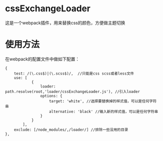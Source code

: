 # cssExchangeLoader
这是一个webpack插件，用来替换css的颜色，方便做主题切换

# 使用方法
在webpack的配置文件中做如下配置：

```
{
    test: /(\.css$)|(\.scss$)/,  //只能是css scss或者less文件
    use: [
            {
                loader: path.resolve(root,'loader/cssExchangeLoader.js'), //引入loader
                options: {
                    target: 'white', //选择要替换掉的样式值，可以是任何字符串
                    alternative: 'black' //输入新的样式值，可以是任何字符串
                }
            }
        ],
    exclude: [/node_modules/,/loader/] //排除一些没用的目录
},
```